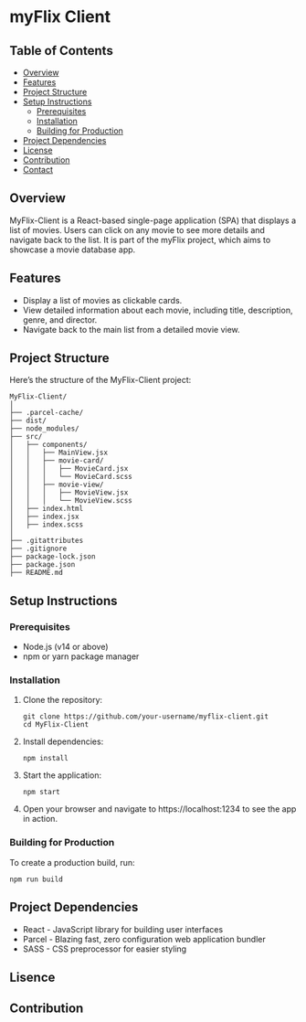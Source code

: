 # myFlix Client

## Table of Contents
- [Overview](#overview)
- [Features](#features)
- [Project Structure](#project-structure)
- [Setup Instructions](#setup-instructions)
  - [Prerequisites](#prerequisites)
  - [Installation](#installation)
  - [Building for Production](#building-for-production)
- [Project Dependencies](#project-dependencies)
- [License](#license)
- [Contribution](#contribution)
- [Contact](#contact)

## Overview
MyFlix-Client is a React-based single-page application (SPA) that displays a list of movies. Users can click on any movie to see more details and navigate back to the list. It is part of the myFlix project, which aims to showcase a movie database app.

## Features
- Display a list of movies as clickable cards.
- View detailed information about each movie, including title, description, genre, and director.
- Navigate back to the main list from a detailed movie view.

## Project Structure

Here’s the structure of the MyFlix-Client project:

```
MyFlix-Client/
│
├── .parcel-cache/
├── dist/
├── node_modules/
├── src/
│   ├── components/
│   │   ├── MainView.jsx
│   │   ├── movie-card/
│   │   │   ├── MovieCard.jsx
│   │   │   └── MovieCard.scss
│   │   ├── movie-view/
│   │   │   ├── MovieView.jsx
│   │   │   └── MovieView.scss
│   ├── index.html
│   ├── index.jsx
│   ├── index.scss
│
├── .gitattributes
├── .gitignore
├── package-lock.json
├── package.json
├── README.md              
```


## Setup Instructions

### Prerequisites
- Node.js (v14 or above)
- npm or yarn package manager

### Installation
1. Clone the repository:
   ```
   git clone https://github.com/your-username/myflix-client.git
   cd MyFlix-Client
   ```
2. Install dependencies:
   ```
   npm install
   ```
3. Start the application:
   ```
   npm start
   ```
4. Open your browser and navigate to https://localhost:1234 to see the app in action.

### Building for Production

To create a production build, run:
```
npm run build
```

## Project Dependencies

- React - JavaScript library for building user interfaces
- Parcel - Blazing fast, zero configuration web application bundler
- SASS - CSS preprocessor for easier styling

## Lisence

## Contribution



